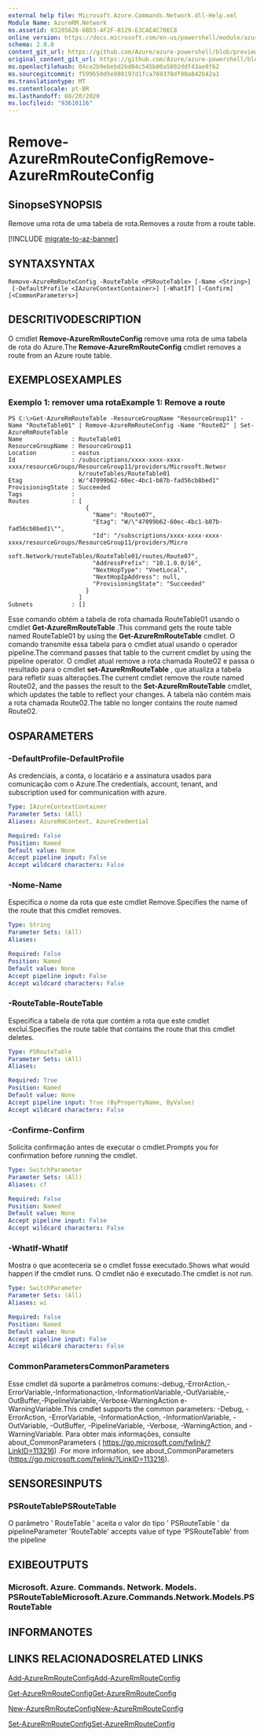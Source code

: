 ```yaml
---
external help file: Microsoft.Azure.Commands.Network.dll-Help.xml
Module Name: AzureRM.Network
ms.assetid: 03285628-6BD3-4F2F-8129-E3CAE4C70EC8
online version: https://docs.microsoft.com/en-us/powershell/module/azurerm.network/remove-azurermrouteconfig
schema: 2.0.0
content_git_url: https://github.com/Azure/azure-powershell/blob/preview/src/ResourceManager/Network/Commands.Network/help/Remove-AzureRmRouteConfig.md
original_content_git_url: https://github.com/Azure/azure-powershell/blob/preview/src/ResourceManager/Network/Commands.Network/help/Remove-AzureRmRouteConfig.md
ms.openlocfilehash: 04ce2b9ebebd2bd04c545b00a5802ddf43ae8f62
ms.sourcegitcommit: f599b50d5e980197d1fca769378df90a842b42a1
ms.translationtype: MT
ms.contentlocale: pt-BR
ms.lasthandoff: 08/20/2020
ms.locfileid: "93610116"
---
```

# <span data-ttu-id="b4afb-101">Remove-AzureRmRouteConfig</span><span class="sxs-lookup"><span data-stu-id="b4afb-101">Remove-AzureRmRouteConfig</span></span>

## <span data-ttu-id="b4afb-102">Sinopse</span><span class="sxs-lookup"><span data-stu-id="b4afb-102">SYNOPSIS</span></span>
<span data-ttu-id="b4afb-103">Remove uma rota de uma tabela de rota.</span><span class="sxs-lookup"><span data-stu-id="b4afb-103">Removes a route from a route table.</span></span>

[!INCLUDE [migrate-to-az-banner](../../includes/migrate-to-az-banner.md)]

## <span data-ttu-id="b4afb-104">SYNTAX</span><span class="sxs-lookup"><span data-stu-id="b4afb-104">SYNTAX</span></span>

```
Remove-AzureRmRouteConfig -RouteTable <PSRouteTable> [-Name <String>]
 [-DefaultProfile <IAzureContextContainer>] [-WhatIf] [-Confirm] [<CommonParameters>]
```

## <span data-ttu-id="b4afb-105">DESCRITIVO</span><span class="sxs-lookup"><span data-stu-id="b4afb-105">DESCRIPTION</span></span>
<span data-ttu-id="b4afb-106">O cmdlet **Remove-AzureRmRouteConfig** remove uma rota de uma tabela de rota do Azure.</span><span class="sxs-lookup"><span data-stu-id="b4afb-106">The **Remove-AzureRmRouteConfig** cmdlet removes a route from an Azure route table.</span></span>

## <span data-ttu-id="b4afb-107">EXEMPLOS</span><span class="sxs-lookup"><span data-stu-id="b4afb-107">EXAMPLES</span></span>

### <span data-ttu-id="b4afb-108">Exemplo 1: remover uma rota</span><span class="sxs-lookup"><span data-stu-id="b4afb-108">Example 1: Remove a route</span></span>
```
PS C:\>Get-AzureRmRouteTable -ResourceGroupName "ResourceGroup11" -Name "RouteTable01" | Remove-AzureRmRouteConfig -Name "Route02" | Set-AzureRmRouteTable
Name              : RouteTable01
ResourceGroupName : ResourceGroup11
Location          : eastus
Id                : /subscriptions/xxxx-xxxx-xxxx-xxxx/resourceGroups/ResourceGroup11/providers/Microsoft.Networ
                    k/routeTables/RouteTable01
Etag              : W/"47099b62-60ec-4bc1-b87b-fad56cb8bed1"
ProvisioningState : Succeeded
Tags              : 
Routes            : [
                      {
                        "Name": "Route07",
                        "Etag": "W/\"47099b62-60ec-4bc1-b87b-fad56cb8bed1\"",
                        "Id": "/subscriptions/xxxx-xxxx-xxxx-xxxx/resourceGroups/ResourceGroup11/providers/Micro
                    soft.Network/routeTables/RouteTable01/routes/Route07",
                        "AddressPrefix": "10.1.0.0/16",
                        "NextHopType": "VnetLocal",
                        "NextHopIpAddress": null, 
                        "ProvisioningState": "Succeeded"
                      }
                    ] 
Subnets           : []
```

<span data-ttu-id="b4afb-109">Esse comando obtém a tabela de rota chamada RouteTable01 usando o cmdlet **Get-AzureRmRouteTable** .</span><span class="sxs-lookup"><span data-stu-id="b4afb-109">This command gets the route table named RouteTable01 by using the **Get-AzureRmRouteTable** cmdlet.</span></span>
<span data-ttu-id="b4afb-110">O comando transmite essa tabela para o cmdlet atual usando o operador pipeline.</span><span class="sxs-lookup"><span data-stu-id="b4afb-110">The command passes that table to the current cmdlet by using the pipeline operator.</span></span>
<span data-ttu-id="b4afb-111">O cmdlet atual remove a rota chamada Route02 e passa o resultado para o cmdlet **set-AzureRmRouteTable** , que atualiza a tabela para refletir suas alterações.</span><span class="sxs-lookup"><span data-stu-id="b4afb-111">The current cmdlet remove the route named Route02, and the passes the result to the **Set-AzureRmRouteTable** cmdlet, which updates the table to reflect your changes.</span></span>
<span data-ttu-id="b4afb-112">A tabela não contém mais a rota chamada Route02.</span><span class="sxs-lookup"><span data-stu-id="b4afb-112">The table no longer contains the route named Route02.</span></span>

## <span data-ttu-id="b4afb-113">OS</span><span class="sxs-lookup"><span data-stu-id="b4afb-113">PARAMETERS</span></span>

### <span data-ttu-id="b4afb-114">-DefaultProfile</span><span class="sxs-lookup"><span data-stu-id="b4afb-114">-DefaultProfile</span></span>
<span data-ttu-id="b4afb-115">As credenciais, a conta, o locatário e a assinatura usados para comunicação com o Azure.</span><span class="sxs-lookup"><span data-stu-id="b4afb-115">The credentials, account, tenant, and subscription used for communication with azure.</span></span>

```yaml
Type: IAzureContextContainer
Parameter Sets: (All)
Aliases: AzureRmContext, AzureCredential

Required: False
Position: Named
Default value: None
Accept pipeline input: False
Accept wildcard characters: False
```

### <span data-ttu-id="b4afb-116">-Nome</span><span class="sxs-lookup"><span data-stu-id="b4afb-116">-Name</span></span>
<span data-ttu-id="b4afb-117">Especifica o nome da rota que este cmdlet Remove.</span><span class="sxs-lookup"><span data-stu-id="b4afb-117">Specifies the name of the route that this cmdlet removes.</span></span>

```yaml
Type: String
Parameter Sets: (All)
Aliases: 

Required: False
Position: Named
Default value: None
Accept pipeline input: False
Accept wildcard characters: False
```

### <span data-ttu-id="b4afb-118">-RouteTable</span><span class="sxs-lookup"><span data-stu-id="b4afb-118">-RouteTable</span></span>
<span data-ttu-id="b4afb-119">Especifica a tabela de rota que contém a rota que este cmdlet exclui.</span><span class="sxs-lookup"><span data-stu-id="b4afb-119">Specifies the route table that contains the route that this cmdlet deletes.</span></span>

```yaml
Type: PSRouteTable
Parameter Sets: (All)
Aliases: 

Required: True
Position: Named
Default value: None
Accept pipeline input: True (ByPropertyName, ByValue)
Accept wildcard characters: False
```

### <span data-ttu-id="b4afb-120">-Confirme</span><span class="sxs-lookup"><span data-stu-id="b4afb-120">-Confirm</span></span>
<span data-ttu-id="b4afb-121">Solicita confirmação antes de executar o cmdlet.</span><span class="sxs-lookup"><span data-stu-id="b4afb-121">Prompts you for confirmation before running the cmdlet.</span></span>

```yaml
Type: SwitchParameter
Parameter Sets: (All)
Aliases: cf

Required: False
Position: Named
Default value: None
Accept pipeline input: False
Accept wildcard characters: False
```

### <span data-ttu-id="b4afb-122">-WhatIf</span><span class="sxs-lookup"><span data-stu-id="b4afb-122">-WhatIf</span></span>
<span data-ttu-id="b4afb-123">Mostra o que aconteceria se o cmdlet fosse executado.</span><span class="sxs-lookup"><span data-stu-id="b4afb-123">Shows what would happen if the cmdlet runs.</span></span> <span data-ttu-id="b4afb-124">O cmdlet não é executado.</span><span class="sxs-lookup"><span data-stu-id="b4afb-124">The cmdlet is not run.</span></span>

```yaml
Type: SwitchParameter
Parameter Sets: (All)
Aliases: wi

Required: False
Position: Named
Default value: None
Accept pipeline input: False
Accept wildcard characters: False
```

### <span data-ttu-id="b4afb-125">CommonParameters</span><span class="sxs-lookup"><span data-stu-id="b4afb-125">CommonParameters</span></span>
<span data-ttu-id="b4afb-126">Esse cmdlet dá suporte a parâmetros comuns:-debug,-ErrorAction,-ErrorVariable,-Informationaction,-InformationVariable,-OutVariable,-OutBuffer,-PipelineVariable,-Verbose-WarningAction e-WarningVariable.</span><span class="sxs-lookup"><span data-stu-id="b4afb-126">This cmdlet supports the common parameters: -Debug, -ErrorAction, -ErrorVariable, -InformationAction, -InformationVariable, -OutVariable, -OutBuffer, -PipelineVariable, -Verbose, -WarningAction, and -WarningVariable.</span></span> <span data-ttu-id="b4afb-127">Para obter mais informações, consulte about_CommonParameters ( https://go.microsoft.com/fwlink/?LinkID=113216) .</span><span class="sxs-lookup"><span data-stu-id="b4afb-127">For more information, see about_CommonParameters (https://go.microsoft.com/fwlink/?LinkID=113216).</span></span>

## <span data-ttu-id="b4afb-128">SENSORES</span><span class="sxs-lookup"><span data-stu-id="b4afb-128">INPUTS</span></span>

### <span data-ttu-id="b4afb-129">PSRouteTable</span><span class="sxs-lookup"><span data-stu-id="b4afb-129">PSRouteTable</span></span>
<span data-ttu-id="b4afb-130">O parâmetro ' RouteTable ' aceita o valor do tipo ' PSRouteTable ' da pipeline</span><span class="sxs-lookup"><span data-stu-id="b4afb-130">Parameter 'RouteTable' accepts value of type 'PSRouteTable' from the pipeline</span></span>

## <span data-ttu-id="b4afb-131">EXIBE</span><span class="sxs-lookup"><span data-stu-id="b4afb-131">OUTPUTS</span></span>

### <span data-ttu-id="b4afb-132">Microsoft. Azure. Commands. Network. Models. PSRouteTable</span><span class="sxs-lookup"><span data-stu-id="b4afb-132">Microsoft.Azure.Commands.Network.Models.PSRouteTable</span></span>

## <span data-ttu-id="b4afb-133">INFORMA</span><span class="sxs-lookup"><span data-stu-id="b4afb-133">NOTES</span></span>

## <span data-ttu-id="b4afb-134">LINKS RELACIONADOS</span><span class="sxs-lookup"><span data-stu-id="b4afb-134">RELATED LINKS</span></span>

[<span data-ttu-id="b4afb-135">Add-AzureRmRouteConfig</span><span class="sxs-lookup"><span data-stu-id="b4afb-135">Add-AzureRmRouteConfig</span></span>](./Add-AzureRmRouteConfig.md)

[<span data-ttu-id="b4afb-136">Get-AzureRmRouteConfig</span><span class="sxs-lookup"><span data-stu-id="b4afb-136">Get-AzureRmRouteConfig</span></span>](./Get-AzureRmRouteConfig.md)

[<span data-ttu-id="b4afb-137">New-AzureRmRouteConfig</span><span class="sxs-lookup"><span data-stu-id="b4afb-137">New-AzureRmRouteConfig</span></span>](./New-AzureRmRouteConfig.md)

[<span data-ttu-id="b4afb-138">Set-AzureRmRouteConfig</span><span class="sxs-lookup"><span data-stu-id="b4afb-138">Set-AzureRmRouteConfig</span></span>](./Set-AzureRmRouteConfig.md)


